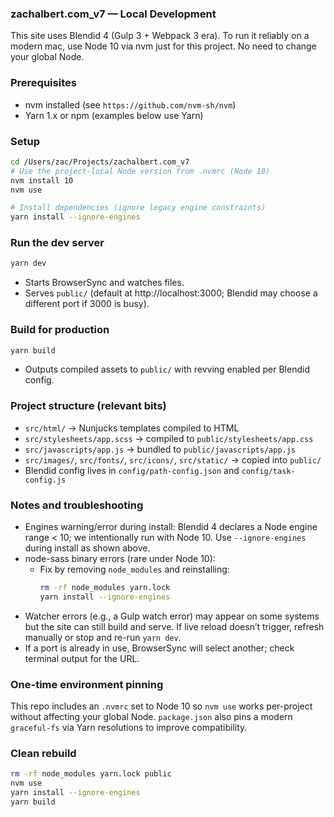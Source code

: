 ### zachalbert.com_v7 — Local Development

This site uses Blendid 4 (Gulp 3 + Webpack 3 era). To run it reliably on a modern mac, use Node 10 via nvm just for this project. No need to change your global Node.

### Prerequisites

- nvm installed (see `https://github.com/nvm-sh/nvm`)
- Yarn 1.x or npm (examples below use Yarn)

### Setup

```bash
cd /Users/zac/Projects/zachalbert.com_v7
# Use the project-local Node version from .nvmrc (Node 10)
nvm install 10
nvm use

# Install dependencies (ignore legacy engine constraints)
yarn install --ignore-engines
```

### Run the dev server

```bash
yarn dev
```

- Starts BrowserSync and watches files.
- Serves `public/` (default at http://localhost:3000; Blendid may choose a different port if 3000 is busy).

### Build for production

```bash
yarn build
```

- Outputs compiled assets to `public/` with revving enabled per Blendid config.

### Project structure (relevant bits)

- `src/html/` → Nunjucks templates compiled to HTML
- `src/stylesheets/app.scss` → compiled to `public/stylesheets/app.css`
- `src/javascripts/app.js` → bundled to `public/javascripts/app.js`
- `src/images/`, `src/fonts/`, `src/icons/`, `src/static/` → copied into `public/`
- Blendid config lives in `config/path-config.json` and `config/task-config.js`

### Notes and troubleshooting

- Engines warning/error during install: Blendid 4 declares a Node engine range < 10; we intentionally run with Node 10. Use `--ignore-engines` during install as shown above.
- node-sass binary errors (rare under Node 10):
  - Fix by removing `node_modules` and reinstalling:
    ```bash
    rm -rf node_modules yarn.lock
    yarn install --ignore-engines
    ```
- Watcher errors (e.g., a Gulp watch error) may appear on some systems but the site can still build and serve. If live reload doesn’t trigger, refresh manually or stop and re-run `yarn dev`.
- If a port is already in use, BrowserSync will select another; check terminal output for the URL.

### One-time environment pinning

This repo includes an `.nvmrc` set to Node 10 so `nvm use` works per-project without affecting your global Node. `package.json` also pins a modern `graceful-fs` via Yarn resolutions to improve compatibility.

### Clean rebuild

```bash
rm -rf node_modules yarn.lock public
nvm use
yarn install --ignore-engines
yarn build
```
